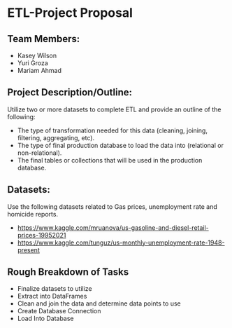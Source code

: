 # ETL-Project Proposal

## Team Members:
* Kasey Wilson
* Yuri Groza
* Mariam Ahmad

## Project Description/Outline:
Utilize two or more datasets to complete ETL and provide an outline of the following:
* The type of transformation needed for this data (cleaning, joining, filtering, aggregating, etc).
* The type of final production database to load the data into (relational or non-relational).
* The final tables or collections that will be used in the production database.

## Datasets:
Use the following datasets related to Gas prices, unemployment rate and homicide reports.
* https://www.kaggle.com/mruanova/us-gasoline-and-diesel-retail-prices-19952021
* https://www.kaggle.com/tunguz/us-monthly-unemployment-rate-1948-present

## Rough Breakdown of Tasks
* Finalize datasets to utilize
* Extract into DataFrames
* Clean and join the data and determine data points to use
* Create Database Connection
* Load Into Database


